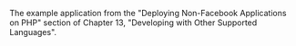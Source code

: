 The example application from the "Deploying Non-Facebook Applications on PHP" section of Chapter 13, "Developing with Other Supported Languages".